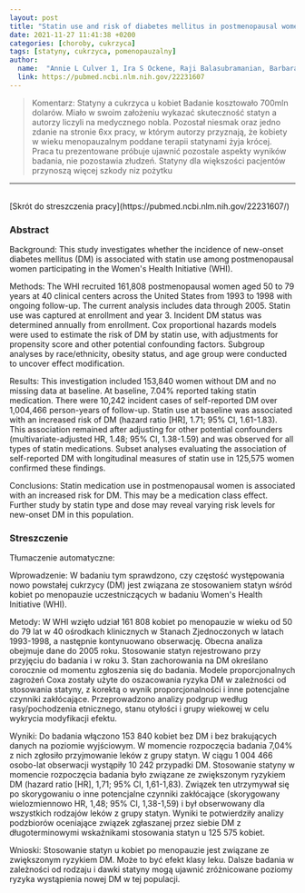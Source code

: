 ```yaml
---
layout: post
title: "Statin use and risk of diabetes mellitus in postmenopausal women in the Women's Health Initiative"
date: 2021-11-27 11:41:38 +0200
categories: [choroby, cukrzyca]
tags: [statyny, cukrzyca, pomenopauzalny]
author:
  name:  "Annie L Culver 1, Ira S Ockene, Raji Balasubramanian, Barbara C Olendzki, Deidre M Sepavich, Jean Wactawski-Wende, Joann E Manson, Yongxia Qiao, Simin Liu, Philip A Merriam, Catherine Rahilly-Tierny, Fridtjof Thomas, Jeffrey S Berger, Judith K Ockene, J David Curb, Yunsheng Ma" 
  link: https://pubmed.ncbi.nlm.nih.gov/22231607
---
```

> Komentarz: Statyny a cukrzyca u kobiet
> Badanie kosztowało 700mln dolarów. Miało w swoim założeniu wykazać skuteczność statyn a autorzy liczyli na medycznego nobla. Pozostał niesmak oraz jedno zdanie na stronie 6xx pracy, w którym autorzy przyznają, że kobiety w wieku menopauzalnym poddane terapii statynami żyja krócej. Praca tu prezentowane próbuje ujawnić pozostale aspekty wyników badania, nie pozostawia złudzeń. Statyny dla większości pacjentów przynoszą więcej szkody niz pożytku


<hr>
<br>
[Skrót do streszczenia pracy](https://pubmed.ncbi.nlm.nih.gov/22231607/)
 

### Abstract
Background: This study investigates whether the incidence of new-onset diabetes mellitus (DM) is associated with statin use among postmenopausal women participating in the Women's Health Initiative (WHI).

Methods: The WHI recruited 161,808 postmenopausal women aged 50 to 79 years at 40 clinical centers across the United States from 1993 to 1998 with ongoing follow-up. The current analysis includes data through 2005. Statin use was captured at enrollment and year 3. Incident DM status was determined annually from enrollment. Cox proportional hazards models were used to estimate the risk of DM by statin use, with adjustments for propensity score and other potential confounding factors. Subgroup analyses by race/ethnicity, obesity status, and age group were conducted to uncover effect modification.

Results: This investigation included 153,840 women without DM and no missing data at baseline. At baseline, 7.04% reported taking statin medication. There were 10,242 incident cases of self-reported DM over 1,004,466 person-years of follow-up. Statin use at baseline was associated with an increased risk of DM (hazard ratio [HR], 1.71; 95% CI, 1.61-1.83). This association remained after adjusting for other potential confounders (multivariate-adjusted HR, 1.48; 95% CI, 1.38-1.59) and was observed for all types of statin medications. Subset analyses evaluating the association of self-reported DM with longitudinal measures of statin use in 125,575 women confirmed these findings.

Conclusions: Statin medication use in postmenopausal women is associated with an increased risk for DM. This may be a medication class effect. Further study by statin type and dose may reveal varying risk levels for new-onset DM in this population.


### Streszczenie
Tłumaczenie automatyczne:

Wprowadzenie: W badaniu tym sprawdzono, czy częstość występowania nowo powstałej cukrzycy (DM) jest związana ze stosowaniem statyn wśród kobiet po menopauzie uczestniczących w badaniu Women's Health Initiative (WHI).

Metody: W WHI wzięło udział 161 808 kobiet po menopauzie w wieku od 50 do 79 lat w 40 ośrodkach klinicznych w Stanach Zjednoczonych w latach 1993-1998, a następnie kontynuowano obserwację. Obecna analiza obejmuje dane do 2005 roku. Stosowanie statyn rejestrowano przy przyjęciu do badania i w roku 3. Stan zachorowania na DM określano corocznie od momentu zgłoszenia się do badania. Modele proporcjonalnych zagrożeń Coxa zostały użyte do oszacowania ryzyka DM w zależności od stosowania statyny, z korektą o wynik proporcjonalności i inne potencjalne czynniki zakłócające. Przeprowadzono analizy podgrup według rasy/pochodzenia etnicznego, stanu otyłości i grupy wiekowej w celu wykrycia modyfikacji efektu.

Wyniki: Do badania włączono 153 840 kobiet bez DM i bez brakujących danych na poziomie wyjściowym. W momencie rozpoczęcia badania 7,04% z nich zgłosiło przyjmowanie leków z grupy statyn. W ciągu 1 004 466 osobo-lat obserwacji wystąpiły 10 242 przypadki DM. Stosowanie statyny w momencie rozpoczęcia badania było związane ze zwiększonym ryzykiem DM (hazard ratio [HR], 1,71; 95% CI, 1,61-1,83). Związek ten utrzymywał się po skorygowaniu o inne potencjalne czynniki zakłócające (skorygowany wielozmiennowo HR, 1,48; 95% CI, 1,38-1,59) i był obserwowany dla wszystkich rodzajów leków z grupy statyn. Wyniki te potwierdziły analizy podzbiorów oceniające związek zgłaszanej przez siebie DM z długoterminowymi wskaźnikami stosowania statyn u 125 575 kobiet.

Wnioski: Stosowanie statyn u kobiet po menopauzie jest związane ze zwiększonym ryzykiem DM. Może to być efekt klasy leku. Dalsze badania w zależności od rodzaju i dawki statyny mogą ujawnić zróżnicowane poziomy ryzyka wystąpienia nowej DM w tej populacji.

